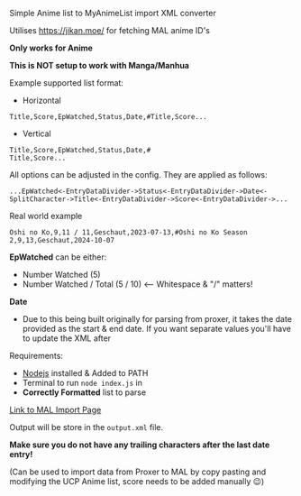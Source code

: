 Simple Anime list to MyAnimeList import XML converter

Utilises https://jikan.moe/ for fetching MAL anime ID's

**Only works for Anime**

**This is NOT setup to work with Manga/Manhua**

Example supported list format:

- Horizontal

```
Title,Score,EpWatched,Status,Date,#Title,Score...
```

- Vertical

```
Title,Score,EpWatched,Status,Date,#
Title,Score...
```

All options can be adjusted in the config. They are applied as follows:

```
...EpWatched<-EntryDataDivider->Status<-EntryDataDivider->Date<-SplitCharacter->Title<-EntryDataDivider->Score<-EntryDataDivider->...
```

Real world example
```
Oshi no Ko,9,11 / 11,Geschaut,2023-07-13,#Oshi no Ko Season 2,9,13,Geschaut,2024-10-07
```

**EpWatched** can be either:
- Number Watched (5)
- Number Watched / Total (5 / 10) <-- Whitespace & "/" matters!

**Date**
- Due to this being built originally for parsing from proxer, it takes the date provided as the start & end date. If you want separate values you'll have to update the XML after

Requirements:
- [Nodejs](https://nodejs.org/en/download) installed & Added to PATH
- Terminal to run `node index.js` in
- **Correctly Formatted** list to parse

[Link to MAL Import Page](https://myanimelist.net/import.php)

Output will be store in the `output.xml` file.

**Make sure you do not have any trailing characters after the last date entry!**


(Can be used to import data from Proxer to MAL by copy pasting and modifying the UCP Anime list, score needs to be added manually 😉)
